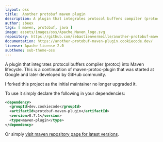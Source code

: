 ```yaml
---
layout: oss
title:  Another protobuf maven plugin
description: A plugin that integrates protocol buffers compiler (protoc) into Maven lifecycle.
author: sbeex
tags: [ maven, protobuf, java ]
image: assets/images/oss/Apache_Maven_logo.svg
repository: https://github.com/sebastienvermeille/another-protobuf-maven-plugin
documentation: https://another-protobuf-maven-plugin.cookiecode.dev/
license: Apache license 2.0
subtheme: sub-theme-oss
---
```

A plugin that integrates protocol buffers compiler (protoc) into Maven lifecycle. This is a continuation of maven-protoc-plugin that was started at Google and later developed by GitHub community.

I forked this project as the initial maintainer no longer upgraded it.

To use it simply declare the following in your dependencies:

```xml
<dependency>
  <groupId>dev.cookiecode</groupId>
  <artifactId>protobuf-maven-plugin</artifactId>
  <version>0.7.1</version>
  <type>maven-plugin</type>
</dependency>
```

Or simply [visit maven repository page for latest versions](https://mvnrepository.com/artifact/dev.cookiecode/protobuf-maven-plugin).